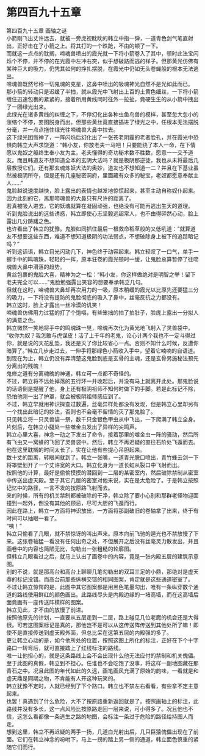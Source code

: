 # 第四百九十五章

第四百九十五章 画轴之谜\
小箭刚飞出丈许远去，就被一旁虎视眈眈的韩立中指一弹，一道青色剑气笔直射出，正好击在了小箭之上。将其打的一个跌跄，不由的顿了一下。\
而就这一点点的耽搁，啼魂兽喷出的霞光就一下将小箭卷入了其中，顿时此法宝闪烁个不停，并不停的在光霞中左冲右突，似乎想破路而逃的样子。但那黄光仿佛有某种巨大的吸力，仍凭其如何的挣扎摆脱，在霞光中仍如无头苍蝇般的根本无法逃出。\
啼魂兽既然号称一切鬼魂的克星，这鼻中喷出的吸魂神光自然不是光如此而已。\
那小箭的转动只是迟缓了半拍，就从霞光中飞射出上百的土黄色细丝，一下将小箭缠住迅速包裹的紧紧的，接着所用黄线同时往外一拉扯，竟硬生生的从小箭中拽出了一团绿光出来。\
此绿光在诸多黄线的纠缠之下，不停幻化出各种虫鱼鸟兽的模样，甚至忽大忽小的涨缩个不停，妄图脱身而出。但那些黄丝竟直接插进了绿光之中，任根本无法摆脱分毫，并一点点拖住绿光往啼魂兽大鼻中拉去。\
这下绿光团慌神了，一阵闪烁后幻化出了一张苍老阴霾的老者脸孔，并在霞光中恐惧向韩立大声求饶道：“韩小友，你放老夫一马吧！只要能绕了本人一命，在下情愿以鬼奴之躯终生奉小友为主。老夫懂得的奇功秘术数不胜数，愿意一一交予道友。而且韩道友不想知道全本的玄阴大法吗？就是极阴那逆徒，我也从未将最后几层教授它们。还有那玄魂炼妖大法的奥妙，道友也不想知道一二？并且在下基业虽然被极阴所夺，但是还有几座秘密洞府，里面藏有众多的秘宝，老奴都愿意奉献主人……”\
鬼脸越说速度越快，脸上露出的表情也越发地惊慌起来，甚至主动自称奴仆起来。因为此刻的它，离那啼魂兽的大鼻只有尺许的距离了。\
若真被吸入进去，它的妖魂就算在凝固顽强，也绝没有可能再逃出生天的道理。\
听到鬼脸说出的这些诱惑，韩立即使心志坚毅远超常人，也不由得砰然心动，脸上露出几分踌躇之色。\
也许看出了韩立的犹豫。鬼脸如同抓住最后一根救命稻草般的又低吼道：“就算道友不想要这些东西，难道不想知道极阴的功法弱点，不想破除身上被下的追踪暗记吗？”\
听到这话语，韩立目光闪动几下，神色终于动容起来。韩立轻叹了一口气，单手一握手中的鸣魂珠，轻轻的一挥，原本狂卷的霞光顿时一缓，让鬼脸总算暂停了往啼魂兽大鼻中滑落的趋势。\
黄丝包裹的鬼脸大喜，精神为之一松：“韩小友，你这样做绝对是明智之举！留下老夫完全可以……”鬼脸勉强露出笑容的想要奉承韩立几句。\
但就在这时，啼魂兽大鼻却再次用力的一吸，原本稍缓的霞光以比原先还要猛三分的吸力，一下将没有提防的鬼脸彻底的吸入了鼻中，丝毫反抗之力都没有。\
韩立这时，脸上才露出一丝冷漠的讥笑！\
啼魂兽仿佛用力过猛的打了个饱嗝，有些笨拙的拍了拍肚子，脸庞上露出一分拟人的满意之色。\
韩立微然一笑地将手中的鸣魂珠一晃，啼魂再次化为黄光地飞射入了灵兽袋中。\
“收你为奴？我怎敢与虎谋皮！活了上千年的老鬼，论心计两个我也不一定斗得过你，就是说的天花乱坠，我还是灭了你比较省心一点。否则不知什么时候，反遭你暗算了。”韩立几步走过去，一伸手将那绿色小箭收入手中，望着它喃喃的自语道。\
到现在为止，韩立仍没有弄清楚这鬼脸到底是玄骨的主魂，还是玄骨另施秘法预先分离出的残魄！\
鬼修之道有分离魂魄的神通，韩立可一点都不奇怪的。\
不过，韩立将不远处掉落的五行环一并收起后，并没有马上就离开此处。那鬼脸说的话语倒是提醒了他，身上还有极阴祖师不知何时做下的手脚。若是此标记不除，恐怕他刚一出了护罩，就会被极阴祖师感应到了。\
不过，韩立早就用神识探查过数遍，丝毫异样处都没有发现，但是韩立心里却另有一个找出此暗记的妙法，否则也不会毫不留情的灭了那鬼脸了。\
只见韩立将一只灵兽袋一祭，数千只金银色甲虫从中飞出，一下爬满了韩立全身。\
片刻后，在韩立小腿处一些噬金虫发出了异样的尖鸣声。\
韩立心里大喜，神念一动之下发出了命令，接着那里的噬金虫一阵的骚动，然后所有飞虫又一窝蜂的飞回了灵兽袋中。然后，韩立不再迟疑的直往石阶处飞遁而去。\
他在这里耽搁的时间太长了，实在让他有些提心吊胆起来。\
数十丈的距离，转眼间就到了。韩立一张嘴，一道青光脱口喷出，青竹蜂云剑一下将罩壁划开了一个丈许宽的大口。韩立化身为一道长虹从裂口中飞射而出。\
按照他的计算，最好是偷偷摸摸的潜回到一二层的某密室内，然后破除禁制从密室中传送出虚天殿。至于其它几层的密室对他来说，实在是太危险了。于是韩立按照记忆中的路径，一言不发的按原路飞射而去。\
来的时候，所有的机关禁制都被破除的干净，韩立除了要小心别和那群老怪物迎面撞到一起外，倒没有其他的顾忌，尽可大胆的飞遁而行。\
因此在路上，韩立一方面将神识放出，一方面将那副破旧的卷轴拿了出来，终于有时间可以抽眼一看了。\
“咦！”\
韩立只偷看了几眼，就不禁惊讶的叫出声来。原本向前飞驰的遁光也不禁放慢了下来。这张卷轴猛一看没有任何出奇之处，不但展开之后没有丝毫灵力散发出，并且画卷中的内容也简陋无比，勾勒出一张粗糙的轮廓图。\
但韩立几眼看过之后，就马上认出了画卷中的内容，竟是一张内殿五层的建筑示意图。\
别的不说，就是那高台和高台上聊聊几笔勾勒出的双耳三足的小鼎，那绝对是虚天鼎的标记没错。而高台前那些纵横交错的相同图案，肯定就是这些通道密室了。\
不过让韩立惊愕的是，此图中其它图案都是用黑色笔墨勾出，唯有一条纵穿数个通道的路线使用鲜红的颜色画出。此路线尽头是内殿边缘的一堵高墙，而在这高墙后面竟画有一座传送阵模样的图案。\
韩立见此，才不由的放慢了前进。\
按照他原先的计划，一直要从五层走到一二层，路上碰见几位老魔的机会还是大得很。可若这图案标记是真的，那他岂不是可以从这传送阵传送到其他处所了嘛！即使不是直接传送到虚天殿外面，但总比呆在这第五层的内殿强的多了。\
更让韩立心动的是，如今他所处的位置，按照这图上所化的标注，正好在下个十字路口一转弯后，就可直接踏上了红线标注的路线。\
唯一让他担心的，就是这条路线上会不会出现什么他无法应付的禁制和机关傀儡。\
至于此图的真假，韩立到不担心。任谁也不会吃饱了没事，将这样一副地图藏在那青石之中。况且此图的年代如此的久远，画笔画风充满了原始的韵味，一看就是和虚天鼎是同期之物，不肯能有人开这种玩笑的。\
韩立犹豫不定时，人就已经到了下个路口。韩立也不禁左右看看，有些拿不定主意起来。\
也罢！真遇到了什么危险，大不了按原路重新返回就是了。按照画轴上的标注，此路线并没有多长，这一点风险比按原路走回一层来说，可小得多了。况且他也不信，这怎么看都像一条逃生之路的地图，会标注一条过于危险的路径给持图人而走。\
想到这里，韩立不再迟疑的两手一扬，几道白光射出后，几只巨猿傀儡出现在了前面。它们在韩立神念的吩咐下，马上一拐的踏上另一侧的通道，韩立面色慎重的紧随它们而行。
